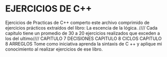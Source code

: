 # EJERCICIOS DE C++
Ejercicios de Practicas de C++
comperto este archivo comprimido de ejercicios prácticos extraídos del libro: La escencia de la lógica. 
//// Cada capitulo tiene un promedio de 30 a 20 ejercicios realizados que exceden a los del ultimo////
CAPITULO 7 DECISIONES
CAPITULO 8 CICLOS
CAPITULO 8 ARREGLOS 
Tome como iniciativa aprenda la sintaxis de C ++ y aplique mi conocimiento al realizar ejercicios de ese libro.
